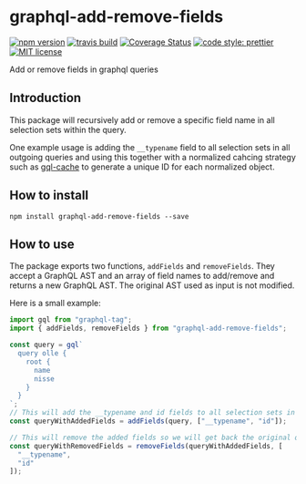 # graphql-add-remove-fields

[![npm version][version-image]][version-url]
[![travis build][travis-image]][travis-url]
[![Coverage Status][coveralls-image]][coveralls-url]
[![code style: prettier][prettier-image]][prettier-url]
[![MIT license][license-image]][license-url]

Add or remove fields in graphql queries

## Introduction

This package will recursively add or remove a specific field name in all selection sets within the query.

One example usage is adding the `__typename` field to all selection sets in all outgoing queries and using this together with a normalized cahcing strategy such as [gql-cache](https://www.npmjs.com/package/gql-cache) to generate a unique ID for each normalized object.

## How to install

```
npm install graphql-add-remove-fields --save
```

## How to use

The package exports two functions, `addFields` and `removeFields`. They accept a GraphQL AST and an array of field names to add/remove and returns a new GraphQL AST. The original AST used as input is not modified.

Here is a small example:

```js
import gql from "graphql-tag";
import { addFields, removeFields } from "graphql-add-remove-fields";

const query = gql`
  query olle {
    root {
      name
      nisse
    }
  }
`;
// This will add the __typename and id fields to all selection sets in the query
const queryWithAddedFields = addFields(query, ["__typename", "id"]);

// This will remove the added fields so we will get back the original query
const queryWithRemovedFields = removeFields(queryWithAddedFields, [
  "__typename",
  "id"
]);
```

[version-image]: https://img.shields.io/npm/v/graphql-add-remove-fields.svg?style=flat
[version-url]: https://www.npmjs.com/package/graphql-add-remove-fields
[travis-image]: https://travis-ci.org/dividab/graphql-add-remove-fields.svg?branch=master&style=flat
[travis-url]: https://travis-ci.org/dividab/graphql-add-remove-fields
[coveralls-image]: https://coveralls.io/repos/github/dividab/graphql-add-remove-fields/badge.svg?branch=master
[coveralls-url]: https://coveralls.io/github/dividab/graphql-add-remove-fields?branch=master
[license-image]: https://img.shields.io/github/license/dividab/graphql-add-remove-fields.svg?style=flat
[license-url]: https://opensource.org/licenses/MIT
[prettier-image]: https://img.shields.io/badge/code_style-prettier-ff69b4.svg?style=flat
[prettier-url]: https://github.com/prettier/prettier
